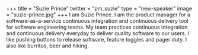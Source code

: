 +++
title = "Suzie Prince"
twitter = "pm_suzie"
type = "new-speaker"
image = "suzie-prince.jpg"
+++
I am Suzie Prince. I am the product manager for a software-as-a-service continuous integration and continuous delivery tool for software engineering teams. My team practices continuous integration and continuous delivery everyday to deliver quality software to our users. I like pushing buttons to release software, feature toggles and pager duty. I also like burritos, beer and hiking.